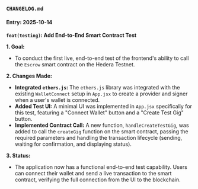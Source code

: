 ### `CHANGELOG.md`
#### **Entry: 2025-10-14**
**`feat(testing)`: Add End-to-End Smart Contract Test**

**1. Goal:**
   - To conduct the first live, end-to-end test of the frontend's ability to call the `Escrow` smart contract on the Hedera Testnet.

**2. Changes Made:**
   - **Integrated `ethers.js`:** The `ethers.js` library was integrated with the existing `WalletConnect` setup in `App.jsx` to create a provider and signer when a user's wallet is connected.
   - **Added Test UI:** A minimal UI was implemented in `App.jsx` specifically for this test, featuring a "Connect Wallet" button and a "Create Test Gig" button.
   - **Implemented Contract Call:** A new function, `handleCreateTestGig`, was added to call the `createGig` function on the smart contract, passing the required parameters and handling the transaction lifecycle (sending, waiting for confirmation, and displaying status).

**3. Status:**
   - The application now has a functional end-to-end test capability. Users can connect their wallet and send a live transaction to the smart contract, verifying the full connection from the UI to the blockchain.
